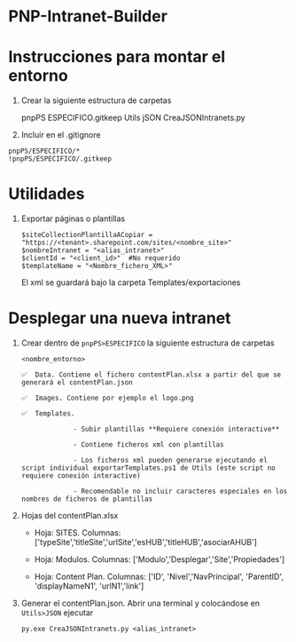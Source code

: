 # PNP-Intranet-Builder

# Instrucciones para montar el entorno

1. Crear la siguiente estructura de carpetas

    pnpPS
        ESPECIFICO\.gitkeep
    Utils
        jSON
            CreaJSONIntranets.py


2. Incluir en el .gitignore  

```
pnpPS/ESPECIFICO/*
!pnpPS/ESPECIFICO/.gitkeep
```

# Utilidades

1. Exportar páginas o plantillas

    ```
    $siteCollectionPlantillaACopiar = "https://<tenant>.sharepoint.com/sites/<nombre_site>"
    $nombreIntranet = "<alias_intranet>"
    $clientId = "<client_id>"  #No requerido
    $templateName = "<Nombre_fichero_XML>" 

    ``` 

    El xml se guardará bajo la carpeta Templates/exportaciones

# Desplegar una nueva intranet

1. Crear dentro de `pnpPS>ESPECIFICO` la siguiente estructura de carpetas 

    `<nombre_entorno>`

       ✅  Data. Contiene el fichero contentPlan.xlsx a partir del que se generará el contentPlan.json
    
       ✅  Images. Contiene por ejemplo el logo.png
    
       ✅  Templates. 
    
                    - Subir plantillas **Requiere conexión interactive**
    
                    - Contiene ficheros xml con plantillas
    
                    - Los ficheros xml pueden generarse ejecutando el script individual exportarTemplates.ps1 de Utils (este script no requiere conexión interactive) 
    
                    - Recomendable no incluir caracteres especiales en los nombres de ficheros de plantillas
                    

2. Hojas del contentPlan.xlsx

    - Hoja: SITES. Columnas: ['typeSite','titleSite','urlSite','esHUB','titleHUB','asociarAHUB']

    - Hoja: Modulos. Columnas: ['Modulo','Desplegar','Site','Propiedades']

    - Hoja: Content Plan. Columnas: ['ID', 'Nivel','NavPrincipal', 'ParentID', 'displayNameN1', 'urlN1','link'] 

            

3. Generar el contentPlan.json. Abrir una terminal y colocándose en `Utils>JSON` ejecutar

    ```
    py.exe CreaJSONIntranets.py <alias_intranet>






